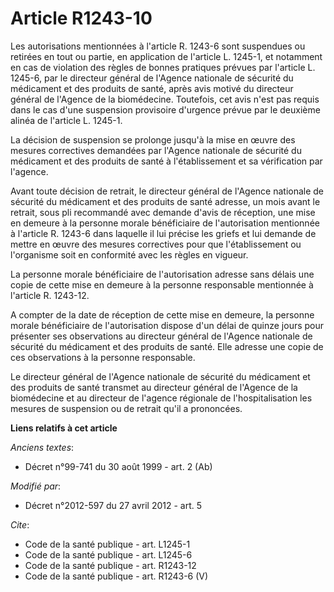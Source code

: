 # Article R1243-10

Les autorisations mentionnées à l'article R. 1243-6 sont suspendues ou retirées en tout ou partie, en application de
l'article L. 1245-1, et notamment en cas de violation des règles de bonnes pratiques prévues par l'article L. 1245-6, par le
directeur général de l'Agence nationale de sécurité du médicament et des produits de santé, après avis motivé du directeur
général de l'Agence de la biomédecine. Toutefois, cet avis n'est pas requis dans le cas d'une suspension provisoire d'urgence
prévue par le deuxième alinéa de l'article L. 1245-1. 

La décision de suspension se prolonge jusqu'à la mise en œuvre des mesures correctives demandées par l'Agence nationale de
sécurité du médicament et des produits de santé à l'établissement et sa vérification par l'agence. 

Avant toute décision de retrait, le directeur général de l'Agence nationale de sécurité du médicament et des produits de
santé adresse, un mois avant le retrait, sous pli recommandé avec demande d'avis de réception, une mise en demeure à la
personne morale bénéficiaire de l'autorisation mentionnée à l'article R. 1243-6 dans laquelle il lui précise les griefs et
lui demande de mettre en œuvre des mesures correctives pour que l'établissement ou l'organisme soit en conformité avec les
règles en vigueur. 

La personne morale bénéficiaire de l'autorisation adresse sans délais une copie de cette mise en demeure à la personne
responsable mentionnée à l'article R. 1243-12. 

A compter de la date de réception de cette mise en demeure, la personne morale bénéficiaire de l'autorisation dispose d'un
délai de quinze jours pour présenter ses observations au directeur général de l'Agence nationale de sécurité du médicament et
des produits de santé. Elle adresse une copie de ces observations à la personne responsable. 

Le directeur général de l'Agence nationale de sécurité du médicament et des produits de santé transmet au directeur général
de l'Agence de la biomédecine et au directeur de l'agence régionale de l'hospitalisation les mesures de suspension ou de
retrait qu'il a prononcées.

**Liens relatifs à cet article**

_Anciens textes_:

  - Décret n°99-741 du 30 août 1999 - art. 2 (Ab)

_Modifié par_:

  - Décret n°2012-597 du 27 avril 2012 - art. 5

_Cite_:

  - Code de la santé publique - art. L1245-1
  - Code de la santé publique - art. L1245-6
  - Code de la santé publique - art. R1243-12
  - Code de la santé publique - art. R1243-6 (V)
